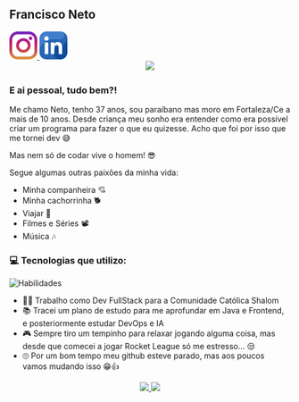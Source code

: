 ## Francisco Neto
<div style="display:inline-block">
  <a href="https://www.instagram.com/nietows" target="_blank">
    <img style="width:50px" src="https://github.com/francdsneto/francdsneto/blob/main/instagram.png"/>
  </a>
  <a href="https://www.linkedin.com/in/francdsneto" target="_blank">
    <img style="width:50px" src="https://github.com/francdsneto/francdsneto/blob/main/linkedin.png"/>
  </a>
</div>

<div align="center">
  <img src="https://media1.tenor.com/images/4233b0b35333a19bfe7b0685fd58e87b/tenor.gif?itemid=16438983"/>
</div>

### E ai pessoal, tudo bem?!

Me chamo Neto, tenho 37 anos, sou paraíbano mas moro em Fortaleza/Ce a mais de 10 anos.
Desde criança meu sonho era entender como era possível criar um programa para fazer o que eu quizesse.
Acho que foi por isso que me tornei dev 😅

Mas nem só de codar vive o homem! 😎

Segue algumas outras paixões da minha vida:

- Minha companheira 💘
- Minha cachorrinha 🐕
- Viajar 🛫
- Filmes e Séries 📽️
- Música 🎶

### 💻 Tecnologias que utilizo:
![Habilidades](https://devicons.dev.br/icons?icon=Java,Spring,MySQL,JavaScript,HTML,CSS,Angular&theme=dark)

- 👨‍💻 Trabalho como Dev FullStack para a Comunidade Católica Shalom
- 📚 Tracei um plano de estudo para me aprofundar em Java e Frontend, e posteriormente estudar DevOps e IA
- 🎮 Sempre tiro um tempinho para relaxar jogando alguma coisa, mas desde que comecei a jogar Rocket League só me estresso... 😒
- 🙄 Por um bom tempo meu github esteve parado, mas aos poucos vamos mudando isso 😁👍 

<p align="center">
    <a href="https://github.com/francdsneto">
      <img height="180em" src="https://github-readme-stats-eight-theta.vercel.app/api?username=francdsneto&show_icons=true&theme=algolia&include_all_commits=true&count_private=true"/>
      <img height="180em" src="https://github-readme-stats-eight-theta.vercel.app/api/top-langs/?username=francdsneto&layout=compact&langs_count=8&theme=algolia"/>
    </a>
</p>
